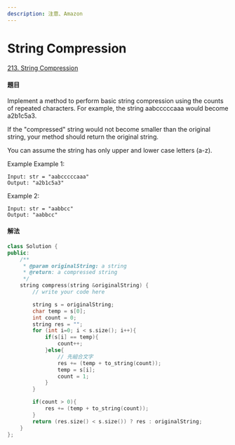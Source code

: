 ```yaml
---
description: 注意、Amazon
---
```


# String Compression

[213. String Compression](https://www.lintcode.com/problem/string-compression/?_from=ladder&&fromId=59)

#### 題目

Implement a method to perform basic string compression using the counts of repeated characters. For example, the string aabcccccaaa would become a2b1c5a3.

If the "compressed" string would not become smaller than the original string, your method should return the original string.

You can assume the string has only upper and lower case letters \(a-z\).

Example Example 1:

```text
Input: str = "aabcccccaaa"
Output: "a2b1c5a3"
```

Example 2:

```text
Input: str = "aabbcc"
Output: "aabbcc"
```

#### 解法

```cpp
class Solution {
public:
    /**
     * @param originalString: a string
     * @return: a compressed string
     */
    string compress(string &originalString) {
        // write your code here

        string s = originalString;
        char temp = s[0];
        int count = 0;
        string res = "";
        for (int i=0; i < s.size(); i++){
            if(s[i] == temp){
                count++;
            }else{
                // 先組合文字
                res += (temp + to_string(count));
                temp = s[i];
                count = 1;
            }
        }

        if(count > 0){
            res += (temp + to_string(count));
        }
        return (res.size() < s.size()) ? res : originalString;
    }
};
```

